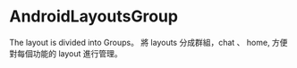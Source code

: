 # AndroidLayoutsGroup
The layout is divided into Groups。
將 layouts 分成群組，chat 、 home, 方便對每個功能的 layout 進行管理。
